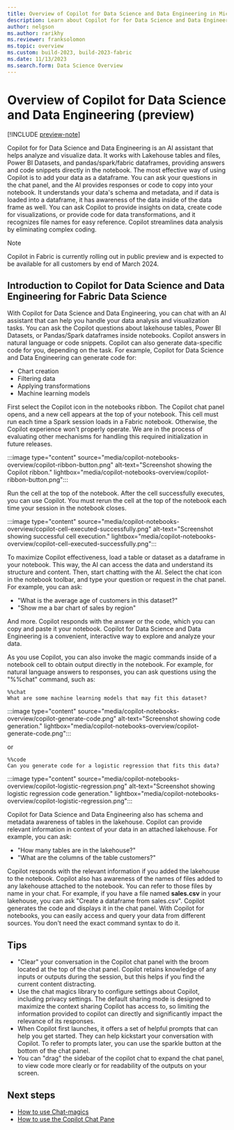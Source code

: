 ```yaml
---
title: Overview of Copilot for Data Science and Data Engineering in Microsoft Fabric (preview)
description: Learn about Copilot for for Data Science and Data Engineering, an AI assistant that helps analyze and visualize data.
author: nelgson
ms.author: rarikhy
ms.reviewer: franksolomon
ms.topic: overview
ms.custom: build-2023, build-2023-fabric
ms.date: 11/13/2023
ms.search.form: Data Science Overview
---
```

# Overview of Copilot for Data Science and Data Engineering (preview)

[!INCLUDE [preview-note](../includes/feature-preview-note.md)]

Copilot for for Data Science and Data Engineering is an AI assistant that helps analyze and visualize data. It works with Lakehouse tables and files, Power BI Datasets, and pandas/spark/fabric dataframes, providing answers and code snippets directly in the notebook. The most effective way of using Copilot is to add your data as a dataframe. You can ask your questions in the chat panel, and the AI provides responses or code to copy into your notebook. It understands your data's schema and metadata, and if data is loaded into a dataframe, it has awareness of the data inside of the data frame as well. You can ask Copilot to provide insights on data, create code for visualizations, or provide code for data transformations, and it recognizes file names for easy reference. Copilot streamlines data analysis by eliminating complex coding.

> [!NOTE]
> Copilot in Fabric is currently rolling out in public preview and is expected to be available for all customers by end of March 2024. 

## Introduction to Copilot for Data Science and Data Engineering for Fabric Data Science

With Copilot for Data Science and Data Engineering, you can chat with an AI assistant that can help you handle your data analysis and visualization tasks. You can ask the Copilot questions about lakehouse tables, Power BI Datasets, or Pandas/Spark dataframes inside notebooks. Copilot answers in natural language or code snippets. Copilot can also generate data-specific code for you, depending on the task. For example, Copilot for Data Science and Data Engineering can generate code for:

- Chart creation
- Filtering data
- Applying transformations
- Machine learning models

First select the Copilot icon in the notebooks ribbon. The Copilot chat panel opens, and a new cell appears at the top of your notebook. This cell must run each time a Spark session loads in a Fabric notebook. Otherwise, the Copilot experience won't properly operate. We are in the process of evaluating other mechanisms for handling this required initialization in future releases.

:::image type="content" source="media/copilot-notebooks-overview/copilot-ribbon-button.png" alt-text="Screenshot showing the Copilot ribbon." lightbox="media/copilot-notebooks-overview/copilot-ribbon-button.png":::

Run the cell at the top of the notebook. After the cell successfully executes, you can use Copilot. You must rerun the cell at the top of the notebook each time your session in the notebook closes.

:::image type="content" source="media/copilot-notebooks-overview/copilot-cell-executed-successfully.png" alt-text="Screenshot showing successful cell execution." lightbox="media/copilot-notebooks-overview/copilot-cell-executed-successfully.png":::

To maximize Copilot effectiveness, load a table or dataset as a dataframe in your notebook. This way, the AI can access the data and understand its structure and content. Then, start chatting with the AI. Select the chat icon in the notebook toolbar, and type your question or request in the chat panel. For example, you can ask:

- "What is the average age of customers in this dataset?"
- "Show me a bar chart of sales by region"

And more. Copilot responds with the answer or the code, which you can copy and paste it your notebook. Copilot for Data Science and Data Engineering is a convenient, interactive way to explore and analyze your data.

As you use Copilot, you can also invoke the magic commands inside of a notebook cell to obtain output directly in the notebook. For example, for natural language answers to responses, you can ask questions using the "%%chat" command, such as:

```
%%chat
What are some machine learning models that may fit this dataset?
```

:::image type="content" source="media/copilot-notebooks-overview/copilot-generate-code.png" alt-text="Screenshot showing code generation." lightbox="media/copilot-notebooks-overview/copilot-generate-code.png":::

or

```
%%code
Can you generate code for a logistic regression that fits this data?
```

:::image type="content" source="media/copilot-notebooks-overview/copilot-logistic-regression.png" alt-text="Screenshot showing logistic regression code generation." lightbox="media/copilot-notebooks-overview/copilot-logistic-regression.png":::

Copilot for Data Science and Data Engineering also has schema and metadata awareness of tables in the lakehouse. Copilot can provide relevant information in context of your data in an attached lakehouse. For example, you can ask:

- "How many tables are in the lakehouse?"
- "What are the columns of the table customers?"

Copilot responds with the relevant information if you added the lakehouse to the notebook. Copilot also has awareness of the names of files added to any lakehouse attached to the notebook. You can refer to those files by name in your chat. For example, if you have a file named **sales.csv** in your lakehouse, you can ask "Create a dataframe from sales.csv". Copilot generates the code and displays it in the chat panel. With Copilot for notebooks, you can easily access and query your data from different sources. You don't need the exact command syntax to do it.

## Tips

- "Clear" your conversation in the Copilot chat panel with the broom located at the top of the chat panel. Copilot retains knowledge of any inputs or outputs during the session, but this helps if you find the current content distracting.
- Use the chat magics library to configure settings about Copilot, including privacy settings. The default sharing mode is designed to maximize the context sharing Copilot has access to, so limiting the information provided to copilot can directly and significantly impact the relevance of its responses.
- When Copilot first launches, it offers a set of helpful prompts that can help you get started. They can help kickstart your conversation with Copilot. To refer to prompts later, you can use the sparkle button at the bottom of the chat panel.
- You can "drag" the sidebar of the copilot chat to expand the chat panel, to view code more clearly or for readability of the outputs on your screen.

## Next steps

- [How to use Chat-magics](./copilot-notebooks-chat-magics.md)
- [How to use the Copilot Chat Pane](./copilot-notebooks-chat-pane.md)